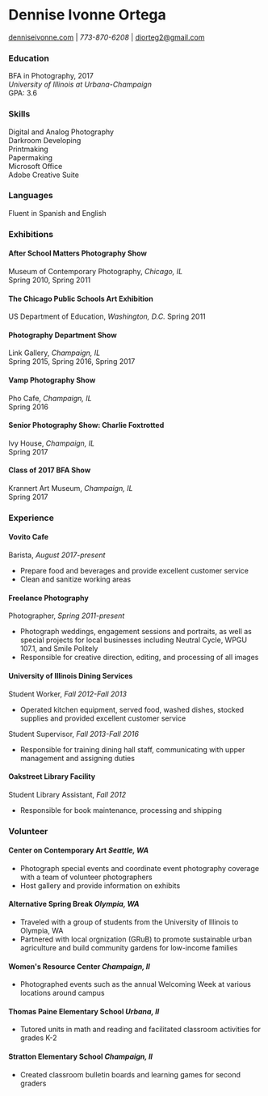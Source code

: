 # Dennise Ivonne Ortega   
[denniseivonne.com](https://denniseivonne.com/)  | _773-870-6208_ | [diorteg2@gmail.com](mailto:diorteg2@gmail.com)

### Education  
BFA in Photography, 2017  
_University of Illinois at Urbana-Champaign_  
GPA: 3.6  

### Skills    
Digital and Analog Photography  
Darkroom Developing  
Printmaking  
Papermaking  
Microsoft Office  
Adobe Creative Suite

### Languages  
Fluent in Spanish and English

### Exhibitions
#### After School Matters Photography Show  
Museum of Contemporary Photography, _Chicago, IL_  
Spring 2010, Spring 2011

#### The Chicago Public Schools Art Exhibition      
US Department of Education, _Washington, D.C._
Spring 2011

#### Photography Department Show    
Link Gallery, _Champaign, IL_    
Spring 2015, Spring 2016, Spring 2017

#### Vamp Photography Show
Pho Cafe, _Champaign, IL_   
Spring 2016

#### Senior Photography Show: Charlie Foxtrotted  
Ivy House, _Champaign, IL_    
Spring 2017

#### Class of 2017 BFA Show  
Krannert Art Museum, _Champaign, IL_    
Spring 2017 

### Experience  
#### Vovito Cafe  
Barista, _August 2017-present_ 
* Prepare food and beverages and provide excellent customer service
* Clean and sanitize working areas

#### Freelance Photography  
Photographer, _Spring 2011-present_
* Photograph weddings, engagement sessions and portraits, as well as special projects for
local businesses including Neutral Cycle, WPGU 107.1, and Smile Politely  
* Responsible for creative direction, editing, and processing of all images    

#### University of Illinois Dining Services  
Student Worker, _Fall 2012-Fall 2013_  
* Operated kitchen equipment, served food, washed dishes, stocked supplies and provided excellent customer service  

Student Supervisor, _Fall 2013-Fall 2016_  
* Responsible for training dining hall staff, communicating with upper management and assigning duties  

#### Oakstreet Library Facility  
Student Library Assistant, _Fall 2012_  
* Responsible for book maintenance, processing and shipping  

### Volunteer  
#### Center on Contemporary Art _Seattle, WA_  
* Photograph special events and coordinate event photography coverage with a team of volunteer photographers  
* Host gallery and provide information on exhibits  

#### Alternative Spring Break _Olympia, WA_  
* Traveled with a group of students from the University of Illinois to Olympia, WA   
* Partnered with local orgnization (GRuB) to promote sustainable urban agriculture and build community gardens for low-income families    

#### Women's Resource Center _Champaign, Il_  
* Photographed events such as the annual Welcoming Week at various locations around campus  

#### Thomas Paine Elementary School _Urbana, Il_  
* Tutored units in math and reading and facilitated classroom activities for grades K-2  

#### Stratton Elementary School _Champaign, Il_  
* Created classroom bulletin boards and learning games for second graders  
